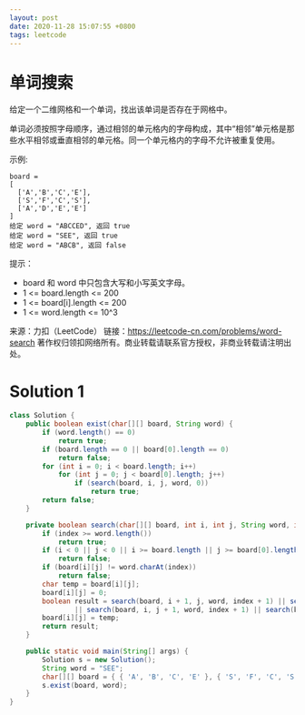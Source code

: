 ```yaml
---
layout: post
date: 2020-11-28 15:07:55 +0800
tags: leetcode
---
```


# 单词搜索

给定一个二维网格和一个单词，找出该单词是否存在于网格中。

单词必须按照字母顺序，通过相邻的单元格内的字母构成，其中“相邻”单元格是那些水平相邻或垂直相邻的单元格。同一个单元格内的字母不允许被重复使用。

示例:
```
board =
[
  ['A','B','C','E'],
  ['S','F','C','S'],
  ['A','D','E','E']
]
给定 word = "ABCCED", 返回 true
给定 word = "SEE", 返回 true
给定 word = "ABCB", 返回 false
```

提示：
+ board 和 word 中只包含大写和小写英文字母。
+ 1 <= board.length <= 200
+ 1 <= board[i].length <= 200
+ 1 <= word.length <= 10^3

来源：力扣（LeetCode）
链接：https://leetcode-cn.com/problems/word-search
著作权归领扣网络所有。商业转载请联系官方授权，非商业转载请注明出处。

# Solution 1
``` java
class Solution {
    public boolean exist(char[][] board, String word) {
        if (word.length() == 0)
            return true;
        if (board.length == 0 || board[0].length == 0)
            return false;
        for (int i = 0; i < board.length; i++)
            for (int j = 0; j < board[0].length; j++)
                if (search(board, i, j, word, 0))
                    return true;
        return false;
    }

    private boolean search(char[][] board, int i, int j, String word, int index) {
        if (index >= word.length())
            return true;
        if (i < 0 || j < 0 || i >= board.length || j >= board[0].length)
            return false;
        if (board[i][j] != word.charAt(index))
            return false;
        char temp = board[i][j];
        board[i][j] = 0;
        boolean result = search(board, i + 1, j, word, index + 1) || search(board, i - 1, j, word, index + 1)
                || search(board, i, j + 1, word, index + 1) || search(board, i, j - 1, word, index + 1);
        board[i][j] = temp;
        return result;
    }

    public static void main(String[] args) {
        Solution s = new Solution();
        String word = "SEE";
        char[][] board = { { 'A', 'B', 'C', 'E' }, { 'S', 'F', 'C', 'S' }, { 'A', 'D', 'E', 'E' } };
        s.exist(board, word);
    }
}
```